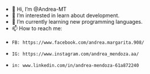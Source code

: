 - 👋 Hi, I’m @Andrea-MT
- 👀 I’m interested in learn about development.
- 🌱 I’m currently learning new programming languages.
- 📫 How to reach me:
-     FB: https://www.facebook.com/andrea.margarita.908/
-     IG: https://www.instagram.com/andrea_mendoza.aa/
-     in: www.linkedin.com/in/andrea-mendoza-61a872240

<!---
Andrea-MT/Andrea-MT is a ✨ special ✨ repository because its `README.md` (this file) appears on your GitHub profile.
You can click the Preview link to take a look at your changes.
--->
